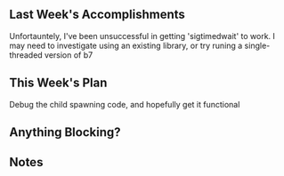 ## Last Week's Accomplishments

Unfortauntely, I've been unsuccessful in getting 'sigtimedwait'
to work. I may need to investigate using an existing library, or
try runing a single-threaded version of b7

## This Week's Plan

Debug the child spawning code, and hopefully get it functional

## Anything Blocking?

## Notes


